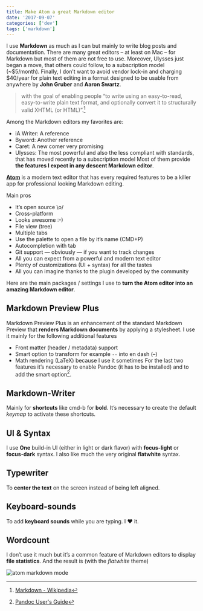 ```yaml
---
title: Make Atom a great Markdown editor
date: '2017-09-07'
categories: ['dev']
tags: ['markdown']
---
```


I use **Markdown** as much as I can but mainly to write blog posts and documentation. There are many great editors – at least on Mac – for Markdown but most of them are not free to use. Moreover, Ulysses just began a move, that others could follow, to a subscription model (~$5/month). Finally, I don’t want to avoid vendor lock-in and charging $40/year for plain text editing in a format designed to be usable from anywhere by **John Gruber** and **Aaron Swartz**.

> with the goal of enabling people “to write using an easy-to-read, easy-to-write plain text format, and optionally convert it to 
structurally valid XHTML (or HTML)”.[^1]

Among the Markdown editors my favorites are:

* iA Writer: A reference
* Byword: Another reference
* Caret: A new comer very promising
* Ulysses: The most powerful and also the less compliant with standards, that has moved recently to a subscription model
Most of them provide **the features I expect in any descent Markdown editor**.

**[Atom](https://atom.io/)** is a modern text editor that has every required features to be a killer app for professional looking Markdown editing.

Main pros

* It’s open source \o/
* Cross-platform
* Looks awesome :-)
* File view (tree)
* Multiple tabs
* Use the palette to open a file by it’s name (CMD+P)
* Autocompletion with tab
* Git support — obviously — if you want to track changes
* All you can expect from a powerful and modern text editor
* Plenty of customizations (UI + syntax) for all the tastes
* All you can imagine thanks to the plugin developed by the community

Here are the main packages / settings I use to **turn the Atom editor into an amazing Markdown editor**.

## Markdown Preview Plus

Markdown Preview Plus is an enhancement of the standard Markdown Preview that **renders Markdown documents** by applying a stylesheet.
I use it mainly for the following additional features

* Front matter (header / metadata) support
* Smart option to transform for example `--` into en dash (–)
* Math rendering (LaTeX) because I use it sometimes
For the last two features it’s necessary to enable Pandoc (it has to be installed) and to add the smart option[^2].

## Markdown-Writer

Mainly for **shortcuts** like cmd-b for **bold**. It’s necessary to create the default *keymap* to activate these shortcuts.

## UI & Syntax

I use **One** build-in UI (either in light or dark flavor) with **focus-light** or **focus-dark** syntax. I also like much the very original **flatwhite** syntax.

## Typewriter

To **center the text** on the screen instead of being left aligned.

## Keyboard-sounds

To add **keyboard sounds** while you are typing. I ♥ it.

## Wordcount

I don’t use it much but it’s a common feature of Markdown editors to display **file statistics**.
And the result is (with the *flatwhite* theme)

![atom markdown mode](/post/make-atom-a-great-markdown-editor_files/atom.png)

[^1]: [Markdown - Wikipedia](https://en.wikipedia.org/wiki/Markdown)
[^2]: [Pandoc User's Guide](http://pandoc.org/MANUAL.html)